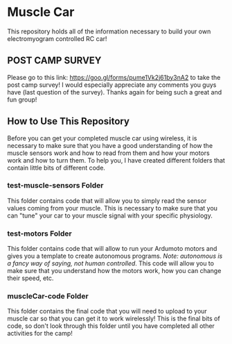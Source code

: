 # Muscle Car
This repository holds all of the information necessary to build your own electromyogram controlled RC car!

## **POST CAMP SURVEY**
Please go to this link: https://goo.gl/forms/pume1Vk2j61by3nA2
to take the post camp survey! I would especially appreciate any comments you guys have (last question of the survey). Thanks again for being such a great and fun group!

## How to Use This Repository
Before you can get your completed muscle car using wireless, it is necessary to make sure that you have a good understanding of how the muscle sensors work and how to read from them and how your motors work and how to turn them. To help you, I have created different folders that contain little bits of different code.

### test-muscle-sensors Folder
This folder contains code that will allow you to simply read the sensor values coming from your muscle. This is necessary to make sure that you can "tune" your car to your muscle signal with your specific physiology.

### test-motors Folder
This folder contains code that will allow to run your Ardumoto motors and gives you a template to create autonomous programs. *Note: autonomous is a fancy way of saying, not human controlled*. This code will allow you to make sure that you understand how the motors work, how you can change their speed, etc.

### muscleCar-code Folder
This folder contains the final code that you will need to upload to your muscle car so that you can get it to work wirelessly! This is the final bits of code, so don't look through this folder until you have completed all other activities for the camp!
